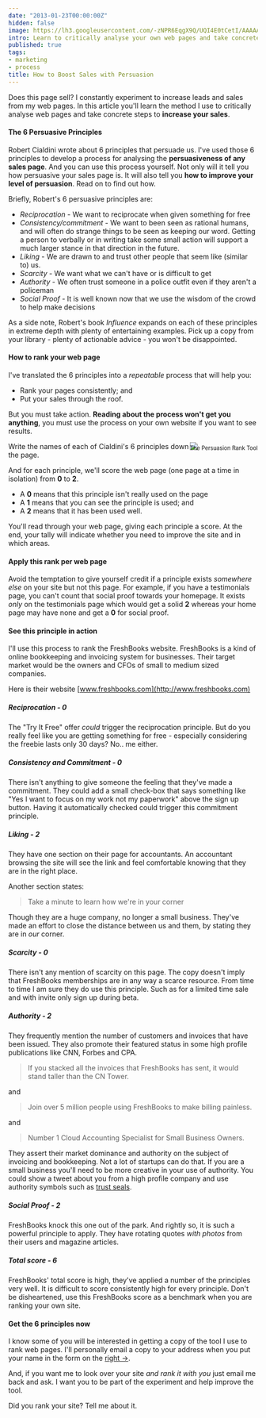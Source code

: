 ```yaml
---
date: "2013-01-23T00:00:00Z"
hidden: false
image: https://lh3.googleusercontent.com/-zNPR6EqgX9Q/UQI4E0tCetI/AAAAAAAA5_w/R03xknH2Vzg/s320/IMG_8917.JPG
intro: Learn to critically analyse your own web pages and take concrete steps that **will increase your sales**.
published: true
tags:
- marketing
- process
title: How to Boost Sales with Persuasion
---
```


Does this page sell? I constantly experiment to increase leads and sales from my web pages. In this article you'll learn the method I use to critically analyse web pages and take concrete steps to **increase your sales**.

#### The 6 Persuasive Principles

Robert Cialdini wrote about 6 principles that persuade us. I've used those 6 principles to develop a process for analysing the **persuasiveness of any sales page**. And you can use this process yourself. Not only will it tell you how persuasive your sales page is. It will also tell you **how to improve your level of persuasion**. Read on to find out how.

Briefly, Robert's 6 persuasive principles are:

 - *Reciprocation* - We want to reciprocate when given something for free
 - *Consistency/commitment* - We want to been seen as rational humans, and will often do strange things to be seen as keeping our word. Getting a person to verbally or in writing take some small action will support a much larger stance in that direction in the future.
 - *Liking* - We are drawn to and trust other people that seem like (similar to) us.
 - *Scarcity* - We want what we can't have or is difficult to get
 - *Authority* - We often trust someone in a police outfit even if they aren't a policeman
 - *Social Proof* - It is well known now that we use the wisdom of the crowd to help make decisions
 
As a side note, Robert's book *Influence* expands on each of these principles in extreme depth with plenty of entertaining examples. Pick up a copy from your library - plenty of actionable advice - you won't be disappointed.
 
#### How to rank your web page

I've translated the 6 principles into a *repeatable* process that will help you:

- Rank your pages consistently; and
- Put your sales through the roof.

But you must take action. **Reading about the process won't get you anything**, you must use the process on your own website if you want to see results. 

<div class="image" style="float: right">
<a href="https://lh4.googleusercontent.com/-LCT-5nTWc9U/UQnmTjFg4aI/AAAAAAAAARY/ZcLbFBTYvnE/s686/rank-a-site.png" title="full size">
<img src="https://lh4.googleusercontent.com/-LCT-5nTWc9U/UQnmTjFg4aI/AAAAAAAAARY/ZcLbFBTYvnE/s320/rank-a-site.png"/></a>
<p style="text-align: right; font-size: 0.8em; margin-top: -1em">The Persuasion Rank Tool</p>
</div>

Write the names of each of Cialdini's 6 principles down the page. 

And for each principle, we'll score the web page (one page at a time in isolation) from **0** to **2**. 

- A **0** means that this principle isn't really used on the page 
- A **1** means that you can see the principle is used; and
- A **2** means that it has been used well.

You'll read through your web page, giving each principle a score. At the end, your tally will indicate whether you need to improve the site and in which areas. 

#### Apply this rank per web page

Avoid the temptation to give yourself credit if a principle exists *somewhere else* on your site but not this page. For example, if you have a testimonials page, you can't count that social proof towards your homepage. It exists *only* on the testimonials page which would get a solid **2** whereas your home page may have none and get a **0** for social proof.

#### See this principle in action 

I'll use this process to rank the FreshBooks website. FreshBooks is a kind of online bookkeeping and invoicing system for businesses. Their target market would be the owners and CFOs of small to medium sized companies.

Here is their website [www.freshbooks.com](http://www.freshbooks.com)

##### Reciprocation - 0
The "Try It Free" offer *could* trigger the reciprocation principle. But do you really feel like you are getting something for free - especially considering the freebie lasts only 30 days? No.. me either.

##### Consistency and Commitment - 0
There isn't anything to give someone the feeling that they've made a commitment. They could add a small check-box that says something like "Yes I want to focus on my work not my paperwork" above the sign up button. Having it automatically checked could trigger this commitment principle.

##### Liking - 2
They have one section on their page for accountants. An accountant browsing the site will see the link and feel comfortable knowing that they are in the right place.

Another section states:

> Take a minute to learn how we're in your corner

Though they are a huge company, no longer a small business. They've made an effort to close the distance between us and them, by stating they are in *our* corner. 

##### Scarcity - 0
There isn't any mention of scarcity on this page. The copy doesn't imply that FreshBooks memberships are in any way a scarce resource. From time to time I am sure they do use this principle. Such as for a limited time sale and with invite only sign up during beta. 

##### Authority - 2
They frequently mention the number of customers and invoices that have been issued. They also promote their featured status in some high profile publications like CNN, Forbes and CPA.

> If you stacked all the invoices that FreshBooks has sent, it would stand taller than the CN Tower.

and 

> Join over 5 million people using FreshBooks to make billing painless.

and 

> Number 1 Cloud Accounting Specialist for Small Business Owners.

They assert their market dominance and authority on the subject of invoicing and bookkeeping. Not a lot of startups can do that. If you are a small business you'll need to be more creative in your use of authority. You could show a tweet about you from a high profile company and use authority symbols such as [trust seals](http://en.wikipedia.org/wiki/Trust_seal). 

##### Social Proof - 2
FreshBooks knock this one out of the park. And rightly so, it is such a powerful principle to apply. They have rotating quotes *with photos* from their users and magazine articles. 

##### Total score - 6
FreshBooks' total score is high, they've applied a number of the principles very well. It is difficult to score consistently high for every principle. Don't be disheartened, use this FreshBooks score as a benchmark when you are ranking your own site.

#### Get the 6 principles now
I know some of you will be interested in getting a copy of the tool I use to rank web pages. I'll personally email a copy to your address when you put your name in the form on the [right &rarr;](#mc_embed_signup).

And, if you want me to look over your site *and rank it with you* just email me back and ask. I want you to be part of the experiment and help improve the tool.

Did you rank your site? Tell me about it.